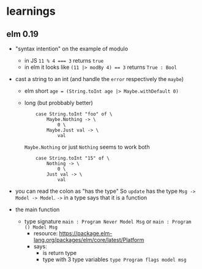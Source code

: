 # learnings

## elm 0.19
- "syntax intention" on the example of modulo
    - in JS `11 % 4 === 3` returns `true`
    - in elm it looks like `(11 |> modBy 4) == 3` returns `True : Bool`

- cast a string to an int (and handle the `error` respectively the `maybe`)
    - elm short `age = (String.toInt age |> Maybe.withDefault 0)`
    - long (but probbably better)
        ```
            case String.toInt "foo" of \
                Maybe.Nothing -> \
                    0 \
                Maybe.Just val -> \
                    val
        ```

        `Maybe.Nothing` or just `Nothing` seems to work both

        ```
            case String.toInt "15" of \
                Nothing -> \
                    0 \
                Just val -> \
                    val
        ```

- you can read the colon as "has the type" So `update` has the type `Msg -> Model -> Model`. `->`  in a type says that it is a function

- the main function
    - type signature `main : Program Never Model Msg` or `main : Program () Model Msg`
        - resource: https://package.elm-lang.org/packages/elm/core/latest/Platform
        - says:
            - is return type
            - type with 3 type variables `type Program flags model msg`

